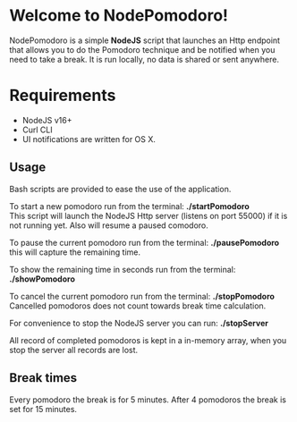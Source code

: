 # Welcome to NodePomodoro!

NodePomodoro is a simple **NodeJS** script that launches an Http endpoint that allows you to do the Pomodoro technique and be notified when you need to take a break. It is run locally, no data is shared or sent anywhere.


# Requirements

- NodeJS v16+
- Curl CLI
- UI notifications are written for OS X.

## Usage
Bash scripts are provided to ease the use of the application.

To start a new pomodoro run from the terminal:  **./startPomodoro**  
This script will launch the NodeJS Http server (listens on port 55000) if it is not running yet. Also will resume a paused comodoro.

To pause the current pomodoro run from the terminal: **./pausePomodoro**
this will capture the remaining time.

To show the remaining time in seconds run from the terminal: **./showPomodoro**

To cancel the current pomodoro run from the terminal: **./stopPomodoro**
Cancelled pomodoros does not count towards break time calculation.

For convenience to stop the NodeJS server you can run: **./stopServer**

All record of completed pomodoros is kept in a in-memory array, when you stop the server all records are lost.

## Break times

Every pomodoro the break is for 5 minutes. After 4 pomodoros the break is set for 15 minutes.